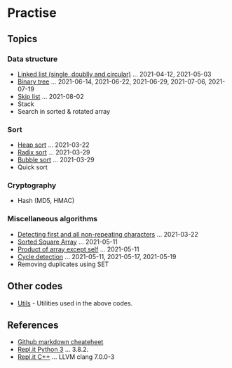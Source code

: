 # Practise

## Topics

### Data structure

- [Linked list (single, doublly and circular)](./LinkedList/) ... 2021-04-12, 2021-05-03
- [Binary tree](./BinaryTree) ... 2021-06-14, 2021-06-22, 2021-06-29, 2021-07-06, 2021-07-19
- [Skip list](./SkipList) ... 2021-08-02
- Stack
- Search in sorted & rotated array

### Sort

- [Heap sort](./HeapSort/) ... 2021-03-22
- [Radix sort](./RadixSort/) ... 2021-03-29
- [Bubble sort](./BubbleSort/) ... 2021-03-29
- Quick sort

### Cryptography

- Hash (MD5, HMAC)

### Miscellaneous algorithms

- [Detecting first and all non-repeating characters](./NonRepeating/) ... 2021-03-22
- [Sorted Square Array](./SortedSquareArray/) ... 2021-05-11
- [Product of array except self](./ProductExceptSelf/) ... 2021-05-11
- [Cycle detection](./CycleDetection/) ... 2021-05-11, 2021-05-17, 2021-05-19
- Removing duplicates using SET

## Other codes

- [Utils](./Utils/) - Utilities used in the above codes.

## References

- [Github markdown cheateheet](https://github.com/adam-p/markdown-here/wiki/Markdown-Cheatsheet)
- [Repl.it Python 3](https://repl.it/languages/python3) ... 3.8.2.
- [Repl.it C++](https://repl.it/languages/cpp) ... LLVM clang 7.0.0-3

